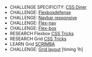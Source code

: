 - CHALLENGE SPECIFICITY: [CSS Diner](http://flukeout.github.io)
- CHALLENGE: [Flexboxdefense](http://www.flexboxdefense.com/)
- CHALLENGE: [Navbar responsive](navbar-responsive/)
- CHALLENGE: [Flex-nav](flex-nav/) 
- CHALLENGE: [Flex-box](flex-box/) 
- RESEARCH Flexbox [CSS Tricks](https://css-tricks.com/snippets/css/a-guide-to-flexbox)
- RESEARCH Grid [CSS Tricks](https://css-tricks.com/snippets/css/complete-guide-grid/)
- LEARN Grid [SCRIMBA](https://scrimba.com/p/pWqLHa/cg9PpTb)
- CHALLENGE: [Grid layout](grid-layout-monopoly/) [timing 1h]
